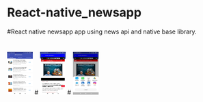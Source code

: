 # React-native_newsapp
#React native newsapp app using news api and native base library.
#
<img src="https://github.com/m879/React-native_newsapp/blob/master/img1.jpeg"  width="60" height="100">
#
<img src="https://github.com/m879/React-native_newsapp/blob/master/img2.jpeg"  width="60" height="100">
#
<img src="https://github.com/m879/React-native_newsapp/blob/master/img3.jpeg"  width="60" height="100">
  
